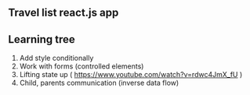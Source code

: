 <!-- @format -->

## Travel list react.js app

## Learning tree

1. Add style conditionally
2. Work with forms (controlled elements)
3. Lifting state up ( https://www.youtube.com/watch?v=rdwc4JmX_fU )
4. Child, parents communication (inverse data flow)
